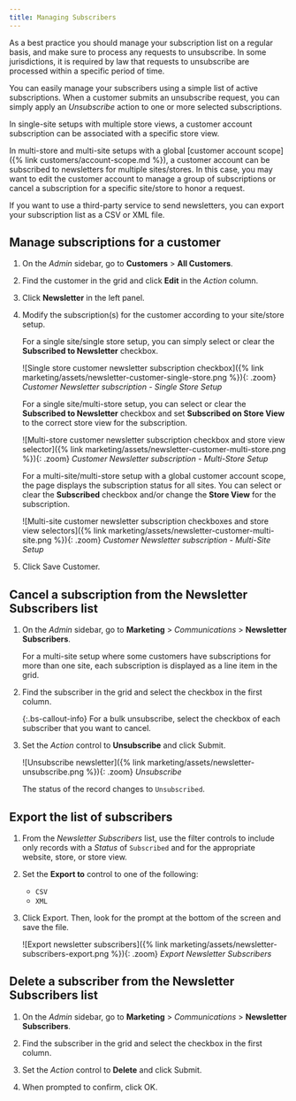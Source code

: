 ```yaml
---
title: Managing Subscribers
---
```


As a best practice you should manage your subscription list on a regular basis, and make sure to process any requests to unsubscribe. In some jurisdictions, it is required by law that requests to unsubscribe are processed within a specific period of time.

You can easily manage your subscribers using a simple list of active subscriptions. When a customer submits an unsubscribe request, you can simply apply an _Unsubscribe_ action to one or more selected subscriptions.

In single-site setups with multiple store views, a customer account subscription can be associated with a specific store view.

In multi-store and multi-site setups with a global [customer account scope]({% link customers/account-scope.md %}), a customer account can be subscribed to newsletters for multiple sites/stores. In this case, you may want to edit the customer account to manage a group of subscriptions or cancel a subscription for a specific site/store to honor a request.

If you want to use a third-party service to send newsletters, you can export your subscription list as a CSV or XML file.

## Manage subscriptions for a customer

1. On the _Admin_ sidebar, go to **Customers** > **All Customers**.

1. Find the customer in the grid and click **Edit** in the _Action_ column.

1. Click **Newsletter** in the left panel.

1. Modify the subscription(s) for the customer according to your site/store setup.

   For a single site/single store setup, you can simply select or clear the **Subscribed to Newsletter** checkbox.

   ![Single store customer newsletter subscription checkbox]({% link marketing/assets/newsletter-customer-single-store.png %}){: .zoom}
   _Customer Newsletter subscription - Single Store Setup_

   For a single site/multi-store setup, you can select or clear the **Subscribed to Newsletter** checkbox and set **Subscribed on Store View** to the correct store view for the subscription.

   ![Multi-store customer newsletter subscription checkbox and store view selector]({% link marketing/assets/newsletter-customer-multi-store.png %}){: .zoom}
   _Customer Newsletter subscription - Multi-Store Setup_

   For a multi-site/multi-store setup with a global customer account scope, the page displays the subscription status for all sites. You can select or clear the **Subscribed** checkbox and/or change the **Store View** for the subscription.

   ![Multi-site customer newsletter subscription checkboxes and store view selectors]({% link marketing/assets/newsletter-customer-multi-site.png %}){: .zoom}
   _Customer Newsletter subscription - Multi-Site Setup_

1. Click <span class="btn">Save Customer</span>.

## Cancel a subscription from the Newsletter Subscribers list

1. On the _Admin_ sidebar, go to **Marketing** > _Communications_ > **Newsletter Subscribers**.

   For a multi-site setup where some customers have subscriptions for more than one site, each subscription is displayed as a line item in the grid.

1. Find the subscriber in the grid and select the checkbox in the first column.

   {:.bs-callout-info}
   For a bulk unsubscribe, select the checkbox of each subscriber that you want to cancel.

1. Set the _Action_ control to **Unsubscribe** and click <span class="btn">Submit</span>.

   ![Unsubscribe newsletter]({% link marketing/assets/newsletter-unsubscribe.png %}){: .zoom}
   _Unsubscribe_

   The status of the record changes to `Unsubscribed`.

## Export the list of subscribers

1. From the _Newsletter Subscribers_ list, use the filter controls to include only records with a _Status_ of `Subscribed` and for the appropriate website, store, or store view.

1. Set the **Export to** control to one of the following:

   - `CSV`
   - `XML`

1. Click <span class="btn">Export</span>. Then, look for the prompt at the bottom of the screen and save the file.

   ![Export newsletter subscribers]({% link marketing/assets/newsletter-subscribers-export.png %}){: .zoom}
   _Export Newsletter Subscribers_

## Delete a subscriber from the Newsletter Subscribers list

1. On the _Admin_ sidebar, go to **Marketing** > _Communications_ > **Newsletter Subscribers**.

1. Find the subscriber in the grid and select the checkbox in the first column.

1. Set the _Action_ control to **Delete** and click <span class="btn">Submit</span>.

1. When prompted to confirm, click <span class="btn">OK</span>.
